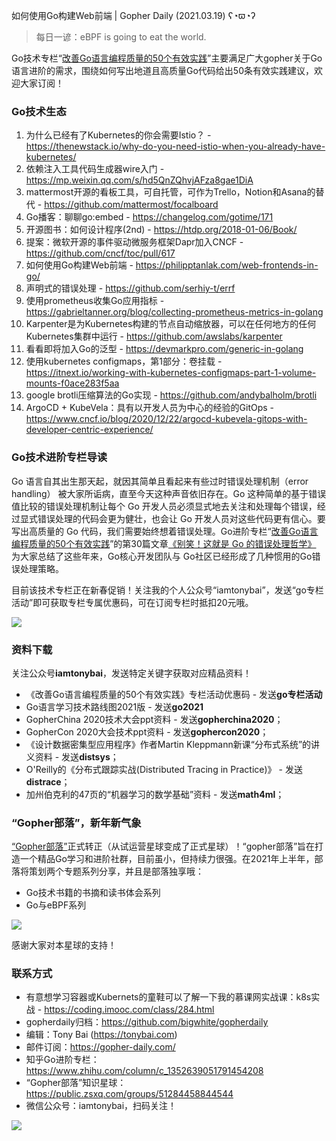 如何使用Go构建Web前端 | Gopher Daily (2021.03.19) ʕ◔ϖ◔ʔ

>每日一谚：eBPF is going to eat the world.

Go技术专栏“[改善Go语⾔编程质量的50个有效实践](https://www.imooc.com/read/87)”主要满足广大gopher关于Go语言进阶的需求，围绕如何写出地道且高质量Go代码给出50条有效实践建议，欢迎大家订阅！

### Go技术生态

1. 为什么已经有了Kubernetes的你会需要Istio？ - https://thenewstack.io/why-do-you-need-istio-when-you-already-have-kubernetes/
2. 依赖注入工具代码生成器wire入门 - https://mp.weixin.qq.com/s/hd5QnZQhvjAFza8gae1DiA
3. mattermost开源的看板工具，可自托管，可作为Trello，Notion和Asana的替代 - https://github.com/mattermost/focalboard
4. Go播客：聊聊go:embed - https://changelog.com/gotime/171
5. 开源图书：如何设计程序(2nd) - https://htdp.org/2018-01-06/Book/
6. 提案：微软开源的事件驱动微服务框架Dapr加入CNCF -  https://github.com/cncf/toc/pull/617
7. 如何使用Go构建Web前端 - https://philipptanlak.com/web-frontends-in-go/
8. 声明式的错误处理 - https://github.com/serhiy-t/errf
9. 使用prometheus收集Go应用指标 -  https://gabrieltanner.org/blog/collecting-prometheus-metrics-in-golang
10. Karpenter是为Kubernetes构建的节点自动缩放器，可以在任何地方的任何Kubernetes集群中运行 - https://github.com/awslabs/karpenter
11. 看看即将加入Go的泛型 - https://devmarkpro.com/generic-in-golang
12. 使用kubernetes configmaps，第1部分：卷挂载 - https://itnext.io/working-with-kubernetes-configmaps-part-1-volume-mounts-f0ace283f5aa
13. google brotli压缩算法的Go实现 - https://github.com/andybalholm/brotli
14. ArgoCD + KubeVela：具有以开发人员为中心的经验的GitOps - https://www.cncf.io/blog/2020/12/22/argocd-kubevela-gitops-with-developer-centric-experience/


### Go技术进阶专栏导读

Go 语言自其出生那天起，就因其简单且看起来有些过时错误处理机制（error handling） 被大家所诟病，直至今天这种声音依旧存在。Go 这种简单的基于错误值比较的错误处理机制让每个 Go 开发人员必须显式地去关注和处理每个错误，经过显式错误处理的代码会更为健壮，也会让 Go 开发人员对这些代码更有信心。要写出高质量的 Go 代码，我们需要始终想着错误处理。Go进阶专栏“[改善Go语⾔编程质量的50个有效实践](https://mp.weixin.qq.com/s/RThCEQOdytQxwrMP7XRTRw)”的第30篇文章[《别笑！这就是 Go 的错误处理哲学》](https://www.imooc.com/read/87/article/2433) 为大家总结了这些年来，Go核心开发团队与 Go社区已经形成了几种惯用的Go错误处理策略。 

目前该技术专栏正在新春促销！关注我的个人公众号“iamtonybai”，发送“go专栏活动”即可获取专栏专属优惠码，可在订阅专栏时抵扣20元哦。

![](http://image.tonybai.com/img/202011/go-column-pgo-with-qr-and-text.png)


### 资料下载

关注公众号**iamtonybai**，发送特定关键字获取对应精品资料！

* 《改善Go语⾔编程质量的50个有效实践》专栏活动优惠码 - 发送**go专栏活动**
* Go语言学习技术路线图2021版 - 发送**go2021**
* GopherChina 2020技术大会ppt资料 - 发送**gopherchina2020**；
* GopherCon 2020大会技术ppt资料 - 发送**gophercon2020**；
* 《设计数据密集型应用程序》作者Martin Kleppmann新课“分布式系统”的讲义资料 - 发送**distsys**；
* O'Reilly的《分布式跟踪实战(Distributed Tracing in Practice)》 - 发送**distrace**；
* 加州伯克利的47页的“机器学习的数学基础”资料 - 发送**math4ml**；

### “Gopher部落”，新年新气象

[“Gopher部落”](https://mp.weixin.qq.com/s/jUqAL7hf2GmMun64BJufEA)正式转正（从试运营星球变成了正式星球）！“gopher部落”旨在打造一个精品Go学习和进阶社群，目前虽小，但持续力很强。在2021年上半年，部落将策划两个专题系列分享，并且是部落独享哦：

* Go技术书籍的书摘和读书体会系列
* Go与eBPF系列

![](http://image.tonybai.com/img/202103/gopher-tribe-zsxq-card.png)

感谢大家对本星球的支持！

### 联系方式

* 有意想学习容器或Kubernets的童鞋可以了解一下我的慕课网实战课：k8s实战 - https://coding.imooc.com/class/284.html
* gopherdaily归档：https://github.com/bigwhite/gopherdaily
* 编辑：Tony Bai (https://tonybai.com)
* 邮件订阅：https://gopher-daily.com/
* 知乎Go进阶专栏：https://www.zhihu.com/column/c_1352639051791454208
* “Gopher部落”知识星球：https://public.zsxq.com/groups/51284458844544
* 微信公众号：iamtonybai，扫码关注！

![](http://image.tonybai.com/img/202011/qrcode_for_iamtonybai.jpg)
